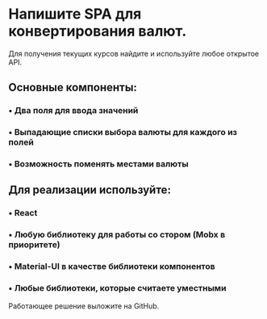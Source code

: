# Напишите SPA для конвертирования валют. 

Для получения текущих курсов найдите и используйте любое открытое API.

## Основные компоненты:
### • Два поля для ввода значений
### • Выпадающие списки выбора валюты для каждого из полей
### • Возможность поменять местами валюты

## Для реализации используйте:
### • React
### • Любую библиотеку для работы со стором (Mobx в приоритете)
### • Material-UI в качестве библиотеки компонентов
### • Любые библиотеки, которые считаете уместными

Работающее решение выложите на GitHub.